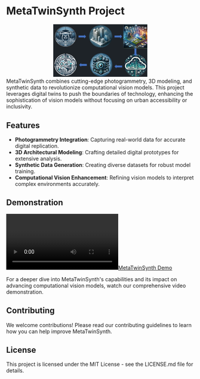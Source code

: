 # MetaTwinSynth Project

<div align="center">
  <img src="media/metodologia.png" alt="Data Visualization" width="50%" />
</div>
MetaTwinSynth combines cutting-edge photogrammetry, 3D modeling, and synthetic data to revolutionize computational vision models. This project leverages digital twins to push the boundaries of technology, enhancing the sophistication of vision models without focusing on urban accessibility or inclusivity.

## Features

- **Photogrammetry Integration**: Capturing real-world data for accurate digital replication.
- **3D Architectural Modeling**: Crafting detailed digital prototypes for extensive analysis.
- **Synthetic Data Generation**: Creating diverse datasets for robust model training.
- **Computational Vision Enhancement**: Refining vision models to interpret complex environments accurately.

## Demonstration

[![MetaTwinSynth Demo](media/video2.mp4)](LINK_TO_VIDEO)

For a deeper dive into MetaTwinSynth's capabilities and its impact on advancing computational vision models, watch our comprehensive video demonstration.


## Contributing
We welcome contributions! Please read our contributing guidelines to learn how you can help improve MetaTwinSynth.

## License
This project is licensed under the MIT License - see the LICENSE.md file for details.

